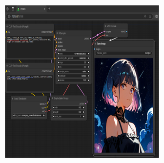 [<img src="https://raw.githubusercontent.com/calcuis/comfy/master/comfy.png" width="800" height="500">](https://github.com/calcuis/comfy/blob/main/comfy.png)
